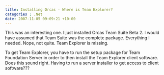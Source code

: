 ```yaml
---
title: Installing Orcas - Where is Team Explorer?
categories : .Net
date: 2007-11-05 09:09:21 +10:00
---
```


This was an interesting one. I just installed Orcas Team Suite Beta 2. I would have assumed that Team Suite was the complete package. Everything I needed. Nope, not quite. Team Explorer is missing. 

To get Team Explorer, you have to run the setup package for Team Foundation Server in order to then install the Team Explorer client software. Does this sound right. Having to run a server installer to get access to client software???


